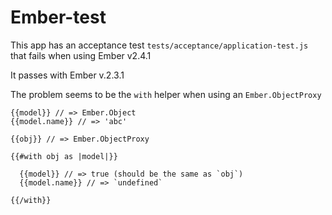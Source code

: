 # Ember-test

This app has an acceptance test `tests/acceptance/application-test.js` that fails when using Ember v2.4.1

It passes with Ember v.2.3.1

The problem seems to be the `with` helper when using an `Ember.ObjectProxy`  

```
{{model}} // => Ember.Object
{{model.name}} // => 'abc'

{{obj}} // => Ember.ObjectProxy

{{#with obj as |model|}}

  {{model}} // => true (should be the same as `obj`)
  {{model.name}} // => `undefined`

{{/with}}
```
